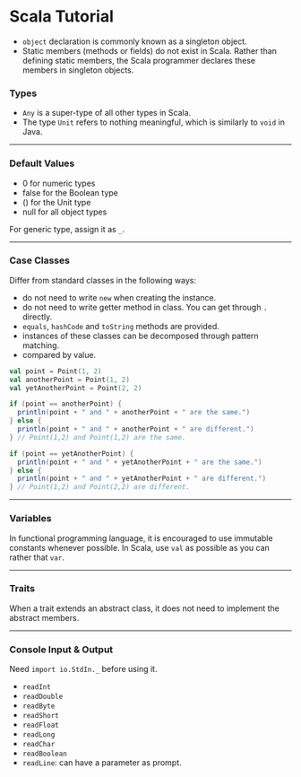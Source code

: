 # Scala Tutorial

- `object` declaration is commonly known as a singleton object.
- Static members (methods or fields) do not exist in Scala. Rather than defining static members, the Scala programmer declares these members in singleton objects.

### Types

- `Any` is a super-type of all other types in Scala.
- The type `Unit` refers to nothing meaningful, which is similarly to `void` in Java.

---

### Default Values

- 0 for numeric types
- false for the Boolean type
- () for the Unit type 
- null for all object types

For generic type, assign it as `_`.

---

### Case Classes

Differ from standard classes in the following ways: 

 - do not need to write `new` when creating the instance.
 - do not need to write getter method in class. You can get through `.` directly. 
 - `equals`, `hashCode` and `toString` methods are provided.
 - instances of these classes can be decomposed through pattern matching. 
 - compared by value.
 
```scala
val point = Point(1, 2)
val anotherPoint = Point(1, 2)
val yetAnotherPoint = Point(2, 2)

if (point == anotherPoint) {
  println(point + " and " + anotherPoint + " are the same.")
} else {
  println(point + " and " + anotherPoint + " are different.")
} // Point(1,2) and Point(1,2) are the same.

if (point == yetAnotherPoint) {
  println(point + " and " + yetAnotherPoint + " are the same.")
} else {
  println(point + " and " + yetAnotherPoint + " are different.")
} // Point(1,2) and Point(2,2) are different.
```

---

### Variables

In functional programming language, it is encouraged to use immutable constants whenever possible. In Scala, use `val` as possible as you can rather that `var`.

---

### Traits

When a trait extends an abstract class, it does not need to implement the abstract members.

---

### Console Input & Output

Need `import io.StdIn._` before using it.

- `readInt`
- `readDouble`
- `readByte`
- `readShort`
- `readFloat`
- `readLong`
- `readChar`
- `readBoolean`
- `readLine`: can have a parameter as prompt.
